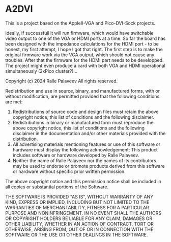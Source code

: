 # A2DVI

This is a project based on the AppleII-VGA and Pico-DVI-Sock projects.

Ideally, if successfull it will run firmware, which would have switchable video output to one of the VGA or HDMI ports at a time.
So far the board has been designed with the impedance calculations for the HDMI port - to be honest, my first attempt, I hope I got that right.
The first step is to make the original firmware work via the VGA output, which should not cause any troubles.
After that the firmware for the HDMI part needs to be developped.
The project might even produce a card with both VGA and HDMI operational simultaneously (2xPico cluster?)...

Copyright (c) 2024 Ralle Palaveev
All rights reserved.

Redistribution and use in source, binary, and manufactured forms, with or without
modification, are permitted provided that the following conditions are met:
1. Redistributions of source code and design files must retain the above copyright
   notice, this list of conditions and the following disclaimer.
2. Redistributions in binary or manufactured form must reproduce the above copyright
   notice, this list of conditions and the following disclaimer in the
   documentation and/or other materials provided with the distribution.
3. All advertising materials mentioning features or use of this software
   or hardware must display the following acknowledgement:
   This product includes software or hardware developed by Ralle Palaveev.
4. Neither the name of Ralle Palaveev nor the
   names of its contributors may be used to endorse or promote products
   derived from this software or hardware without specific prior written permission.

The above copyright notice and this permission notice shall be included in all
copies or substantial portions of the Software.

THE SOFTWARE IS PROVIDED "AS IS", WITHOUT WARRANTY OF ANY KIND, EXPRESS OR
IMPLIED, INCLUDING BUT NOT LIMITED TO THE WARRANTIES OF MERCHANTABILITY,
FITNESS FOR A PARTICULAR PURPOSE AND NONINFRINGEMENT. IN NO EVENT SHALL THE
AUTHORS OR COPYRIGHT HOLDERS BE LIABLE FOR ANY CLAIM, DAMAGES OR OTHER
LIABILITY, WHETHER IN AN ACTION OF CONTRACT, TORT OR OTHERWISE, ARISING FROM,
OUT OF OR IN CONNECTION WITH THE SOFTWARE OR THE USE OR OTHER DEALINGS IN THE
SOFTWARE.
